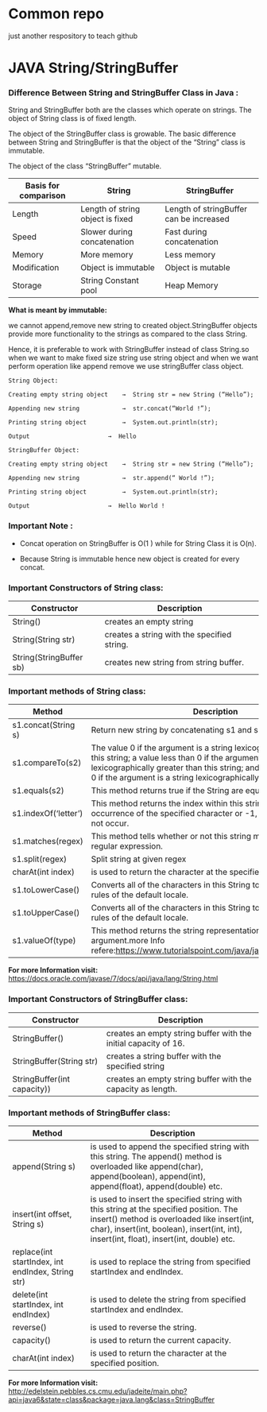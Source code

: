 # Common repo
just another respository to teach github


# JAVA String/StringBuffer 

### Difference Between String and StringBuffer Class in Java :


String and StringBuffer both are the classes which operate on strings. The object of  String class is of fixed length. 

The object of the StringBuffer class is growable. The basic difference between String and StringBuffer is that the object of the “String” class is immutable. 

The object of the class “StringBuffer” mutable.


| Basis for comparison | String | StringBuffer |
| --- | --- | --- |
| Length  | Length of string object is fixed | Length of stringBuffer can be increased |
| Speed  | Slower during concatenation | Fast during concatenation |
| Memory  | More memory | Less memory |
| Modification  | Object is immutable | Object is mutable |
| Storage | String Constant pool | Heap Memory |


**What is meant by immutable:** 

we cannot append,remove new string to created object.StringBuffer objects provide more functionality to the strings as compared to the class String. 

Hence, it is preferable to work with StringBuffer instead of class String.so when we want to make fixed size string use string object and when we want perform operation like append remove we use stringBuffer class object.

```
String Object:

Creating empty string object    →  String str = new String (“Hello”); 

Appending new string            →  str.concat(“World !”);

Printing string object          →  System.out.println(str);

Output		                →  Hello

StringBuffer Object:

Creating empty string object    →  String str = new String (“Hello”); 

Appending new string            →  str.append(“ World !”);

Printing string object          →  System.out.println(str);

Output		                →  Hello World !

```

### Important Note :
- Concat operation on StringBuffer is O(1 ) while for String Class it is O(n).

- Because String is immutable hence new object is created for every concat.

### Important Constructors of String class:

| Constructor | Description |
| --- | --- |
| String()  | creates an empty string |
| String(String str)  | creates a string  with the specified string. | 
| String(StringBuffer sb) | creates new  string from string buffer. |


### Important methods of String class:

| Method | Description |
| --- | --- |
| s1.concat(String s)  | Return new string by concatenating s1 and s. |
| s1.compareTo(s2)  | The value 0 if the argument is a string lexicographically equal to this string; a value less than 0 if the argument is a string lexicographically greater than this string; and a value greater than 0 if the argument is a string lexicographically less than this string. | 
| s1.equals(s2) | This method returns true if the String are equal; false otherwise |
| s1.indexOf(‘letter’)  | This method returns the index within this string of the first occurrence of the specified character or -1, if the character does not occur. |
| s1.matches(regex)  | This method tells whether or not this string matches the given regular expression. | 
| s1.split(regex) | Split string at given regex |
| charAt(int index)  | is used to return the character at the specified position. |
| s1.toLowerCase()  | Converts all of the characters in this String to lowercase using the rules of the default locale. | 
| s1.toUpperCase() | Converts all of the characters in this String to uppercase using the rules of the default locale. |
| s1.valueOf(type) | This method returns the string representation of the passed argument.more Info refere:https://www.tutorialspoint.com/java/java_string_valueof.htm |


**For more Information visit:**
  https://docs.oracle.com/javase/7/docs/api/java/lang/String.html

### Important Constructors of StringBuffer class:

| Constructor | Description |
| --- | --- |
| StringBuffer()  | creates an empty string buffer with the initial capacity of 16. |
| StringBuffer(String str)  | creates a string buffer with the specified string | 
| StringBuffer(int capacity)) | creates an empty string buffer with the  capacity as length. |


### Important methods of StringBuffer class:


| Method | Description |
| --- | --- |
| append(String s)  | is used to append the specified string with this string. The append() method is overloaded like append(char), append(boolean), append(int), append(float), append(double) etc. |
| insert(int offset, String s)  | is used to insert the specified string with this string at the specified position. The insert() method is overloaded like insert(int, char), insert(int, boolean), insert(int, int), insert(int, float), insert(int, double) etc. | 
| replace(int startIndex, int endIndex, String str) | is used to replace the string from specified startIndex and endIndex. |
| delete(int startIndex, int endIndex)  |is used to delete the string from specified startIndex and endIndex.
| reverse()  | is used to reverse the string. | 
| capacity() | is used to return the current capacity. |
| charAt(int index)  | is used to return the character at the specified position. |

**For more Information visit:**
http://edelstein.pebbles.cs.cmu.edu/jadeite/main.php?api=java6&state=class&package=java.lang&class=StringBuffer








